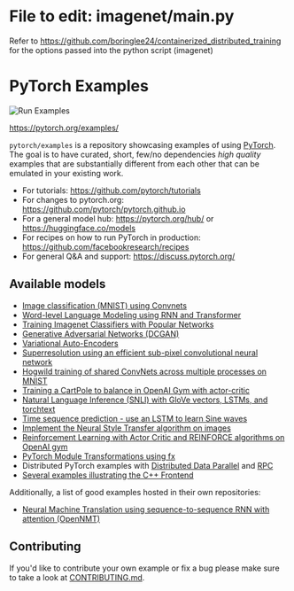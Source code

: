 # File to edit: imagenet/main.py
Refer to https://github.com/boringlee24/containerized_distributed_training for the options passed into the python script (imagenet)

# PyTorch Examples

![Run Examples](https://github.com/pytorch/examples/workflows/Run%20Examples/badge.svg)

https://pytorch.org/examples/

`pytorch/examples` is a repository showcasing examples of using [PyTorch](https://github.com/pytorch/pytorch). The goal is to have curated, short, few/no dependencies _high quality_ examples that are substantially different from each other that can be emulated in your existing work.

- For tutorials: https://github.com/pytorch/tutorials
- For changes to pytorch.org: https://github.com/pytorch/pytorch.github.io
- For a general model hub: https://pytorch.org/hub/ or https://huggingface.co/models
- For recipes on how to run PyTorch in production: https://github.com/facebookresearch/recipes
- For general Q&A and support: https://discuss.pytorch.org/

## Available models

- [Image classification (MNIST) using Convnets](./mnist/README.md)
- [Word-level Language Modeling using RNN and Transformer](./word_language_model/README.md)
- [Training Imagenet Classifiers with Popular Networks](./imagenet/README.md)
- [Generative Adversarial Networks (DCGAN)](./dcgan/README.md)
- [Variational Auto-Encoders](./vae/README.md)
- [Superresolution using an efficient sub-pixel convolutional neural network](./super_resolution/README.md)
- [Hogwild training of shared ConvNets across multiple processes on MNIST](mnist_hogwild)
- [Training a CartPole to balance in OpenAI Gym with actor-critic](./reinforcement_learning/README.md)
- [Natural Language Inference (SNLI) with GloVe vectors, LSTMs, and torchtext](snli)
- [Time sequence prediction - use an LSTM to learn Sine waves](./time_sequence_prediction/README.md)
- [Implement the Neural Style Transfer algorithm on images](./fast_neural_style/README.md)
- [Reinforcement Learning with Actor Critic and REINFORCE algorithms on OpenAI gym](./reinforcement_learning/README.md)
- [PyTorch Module Transformations using fx](./fx/README.md)
- Distributed PyTorch examples with [Distributed Data Parallel](./distributed/ddp/README.md) and [RPC](./distributed/rpc)
- [Several examples illustrating the C++ Frontend](cpp)

Additionally, a list of good examples hosted in their own repositories:

- [Neural Machine Translation using sequence-to-sequence RNN with attention (OpenNMT)](https://github.com/OpenNMT/OpenNMT-py)

## Contributing

If you'd like to contribute your own example or fix a bug please make sure to take a look at [CONTRIBUTING.md](CONTRIBUTING.md).
